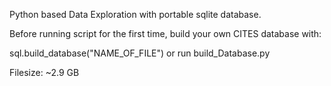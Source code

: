Python based Data Exploration with portable sqlite database.

Before running script for the first time, build your own CITES database with:

sql.build_database("NAME_OF_FILE") or run build_Database.py

Filesize: ~2.9 GB